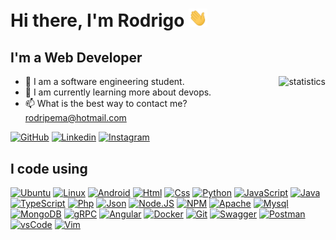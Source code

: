 # Hi there, I'm Rodrigo <img width="30px" src="https://github.com/SatYu26/SatYu26/raw/master/Assets/Hi.gif" />

## I'm a Web Developer

<img  align="right" alt="statistics" height="137px" src="https://github-readme-stats.vercel.app/api/top-langs/?username=perotedev&hide_title=true&hide_border=true&layout=compact&langs_count=7&theme=ayu-mirage" alt="Rodrigos Github Stats"/>

- 🧔 I am a software engineering student.
- 🌱 I am currently learning more about devops.
- 📫 What is the best way to contact me? rodripema@hotmail.com

[![GitHub](https://img.shields.io/badge/Github-100000?style=for-the-badge&logo=github&logoColor=white)](https://github.com/perotedev)
[![Linkedin](https://img.shields.io/badge/Linkedin-0077B5?style=for-the-badge&logo=linkedin&logoColor=white)](https://www.fb.com/perotedev/)
[![Instagram](https://img.shields.io/badge/Follow%20@perotedev-0077B5?style=for-the-badge&logo=instagram&logoColor=white)](https://www.instagram.com/perotedev/)


## I code using

[![Ubuntu](https://img.shields.io/badge/Ubuntu-FF6C37?style=flat-square&logo=ubuntu&logoColor=white)]()
[![Linux](https://img.shields.io/badge/Linux-0077B5?style=flat-square&logo=linux&logoColor=white)]()
[![Android](https://img.shields.io/badge/Android-4EA94B?style=flat-square&logo=android&logoColor=white)]()
[![Html](https://img.shields.io/badge/Html%205-F05032?style=flat-square&logo=html5&logoColor=white)]()
[![Css](https://img.shields.io/badge/Css%203-007ACC?style=flat-square&logo=css3&logoColor=white)]()
[![Python](https://img.shields.io/badge/Python-00ADD8?style=flat-square&logo=python&logoColor=white)]()
[![JavaScript](https://img.shields.io/badge/JavaScript-F7DF1E?style=flat-square&logo=javascript&logoColor=black)]()
[![Java](https://img.shields.io/badge/Java-326ce5.svg?&style=flat-square&logo=java&logoColor=white)]()
[![TypeScript](https://img.shields.io/badge/TypeScript-007ACC?style=flat-square&logo=typescript&logoColor=white)]()
[![Php](https://img.shields.io/badge/PHP-007ACC?style=flat-square&logo=php&logoColor=white)]()
[![Json](https://img.shields.io/badge/Json-F7DF1E?style=flat-square&logo=json&logoColor=black)]()
[![Node.JS](https://img.shields.io/badge/Node.js-43853D?style=flat-square&logo=node.js&logoColor=white)]()
[![NPM](https://img.shields.io/badge/NPM-CB3837?style=flat-square&logo=npm&logoColor=white)]()
[![Apache](https://img.shields.io/badge/Apache-326ce5?style=flat-square&logo=apache&logoColor=white)]()
[![Mysql](https://img.shields.io/badge/Mysql-2CA5E0?style=flat-square&logo=mysql&logoColor=white)]()
[![MongoDB](https://img.shields.io/badge/MongoDB-4EA94B?style=flat-square&logo=mongodb&logoColor=white)]()
[![gRPC](https://img.shields.io/badge/gRPC-000000?style=flat-square&logo=grpc&logoColor=white)]()
[![Angular](https://img.shields.io/badge/Angular-CB3837?style=flat-square&logo=angular&logoColor=white)]()
[![Docker](https://img.shields.io/badge/Docker-2CA5E0?style=flat-square&logo=docker&logoColor=white)]()
[![Git](https://img.shields.io/badge/Git-F05032?style=flat-square&logo=git&logoColor=white)]()
[![Swagger](https://img.shields.io/badge/Swagger-4EA94B?style=flat-square&logo=swagger&logoColor=white)]()
[![Postman](https://img.shields.io/badge/Postman-FF6C37?style=flat-square&logo=Postman&logoColor=white)]()
[![vsCode](https://img.shields.io/badge/vsCode-0078D4?style=flat-square&logo=visual%20studio%20code&logoColor=white)]()
[![Vim](https://img.shields.io/badge/Vim-%2311AB00.svg?&style=flat-square&logo=vim&logoColor=white)]()

<!-- <img src="https://imgur.com/rilHVxA.png"/>  -->

<!--
**rpm-95/rpm-95** is a ✨ _special_ ✨ repository because its `README.md` (this file) appears on your GitHub profile.

Here are some ideas to get you started:

- 🔭 I’m currently working on ...
- 🌱 I’m currently learning ...
- 👯 I’m looking to collaborate on ...
- 🤔 I’m looking for help with ...
- 💬 Ask me about ...
- 📫 How to reach me: ...
- 😄 Pronouns: ...
- ⚡ Fun fact: ...
-->
